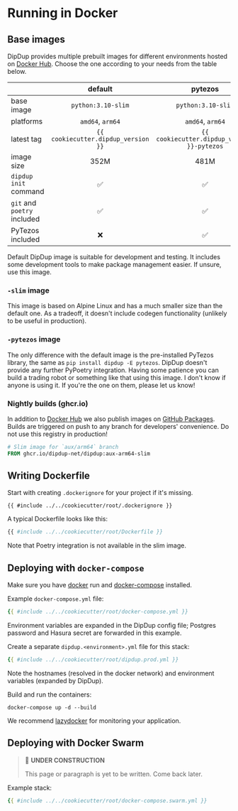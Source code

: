 # Running in Docker

## Base images

DipDup provides multiple prebuilt images for different environments hosted on [Docker Hub](https://hub.docker.com/r/dipdup/dipdup). Choose the one according to your needs from the table below.

| | default | pytezos | slim |
| - | :-: | :-: | :-: |
| base image | `python:3.10-slim` | `python:3.10-slim` | `python:3.10-alpine` |
| platforms | `amd64`, `arm64` | `amd64`, `arm64` | `amd64`, `arm64` |
| latest tag | `{{ cookiecutter.dipdup_version }}` | `{{ cookiecutter.dipdup_version }}-pytezos` | `{{ cookiecutter.dipdup_version }}-slim` |
| image size | 352M | 481M | 136M |
| `dipdup init` command | ✅ | ✅ | ❌ |
| `git` and `poetry` included | ✅ | ✅ | ❌ |
| PyTezos included | ❌ | ✅ | ❌

Default DipDup image is suitable for development and testing. It includes some development tools to make package management easier. If unsure, use this image.

### `-slim` image

This image is based on Alpine Linux and has a much smaller size than the default one. As a tradeoff, it doesn't include codegen functionality (unlikely to be useful in production).

### `-pytezos` image

The only difference with the default image is the pre-installed PyTezos library, the same as `pip install dipdup -E pytezos`. DipDup doesn't provide any further PyPoetry integration. Having some patience you can build a trading robot or something like that using this image. I don't know if anyone is using it. If you're the one on them, please let us know!

### Nightly builds (ghcr.io)

In addition to [Docker Hub](https://hub.docker.com/r/dipdup/dipdup) we also publish images on [GitHub Packages](https://github.com/dipdup-net/dipdup/pkgs/container/dipdup). Builds are triggered on push to any branch for developers' convenience. Do not use this registry in production!

```Dockerfile
# Slim image for `aux/arm64` branch
FROM ghcr.io/dipdup-net/dipdup:aux-arm64-slim
```

## Writing Dockerfile

Start with creating `.dockerignore` for your project if it's missing.

```text
{{ #include ../../cookiecutter/root/.dockerignore }}
```

A typical Dockerfile looks like this:

```Dockerfile
{{ #include ../../cookiecutter/root/Dockerfile }}
```

Note that Poetry integration is not available in the slim image.

## Deploying with `docker-compose`

Make sure you have [docker](https://docs.docker.com/get-docker/) run and [docker-compose](https://docs.docker.com/compose/install/) installed.

Example `docker-compose.yml` file:

```yaml
{{ #include ../../cookiecutter/root/docker-compose.yml }}
```

Environment variables are expanded in the DipDup config file; Postgres password and Hasura secret are forwarded in this example.

Create a separate `dipdup.<environment>.yml` file for this stack:

```yaml
{{ #include ../../cookiecutter/root/dipdup.prod.yml }}
```

Note the hostnames (resolved in the docker network) and environment variables (expanded by DipDup).

Build and run the containers:

```shell
docker-compose up -d --build
```

We recommend [lazydocker](https://github.com/jesseduffield/lazydocker) for monitoring your application.

## Deploying with Docker Swarm

> 🚧 **UNDER CONSTRUCTION**
>
> This page or paragraph is yet to be written. Come back later.

Example stack:

```yaml
{{ #include ../../cookiecutter/root/docker-compose.swarm.yml }}
```
